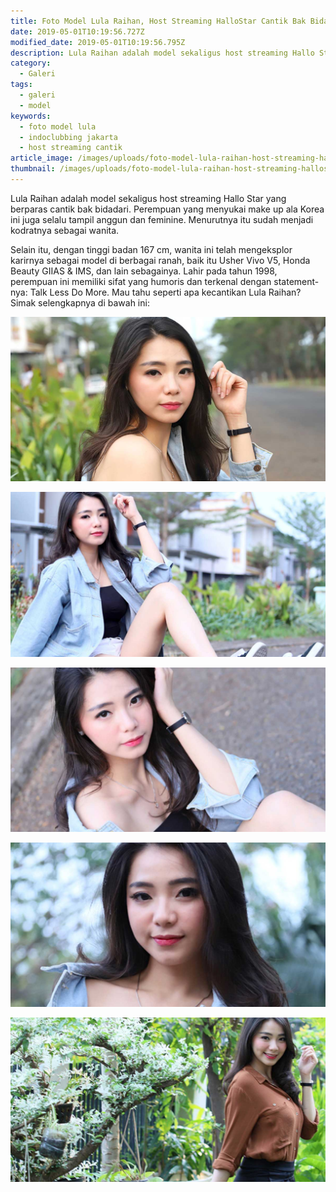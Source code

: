 ```yaml
---
title: Foto Model Lula Raihan, Host Streaming HalloStar Cantik Bak Bidadari
date: 2019-05-01T10:19:56.727Z
modified_date: 2019-05-01T10:19:56.795Z
description: Lula Raihan adalah model sekaligus host streaming Hallo Star yang berparas cantik bak bidadari. Perempuan yang menyukai make up ala Korea ini juga selalu tampil anggun dan feminine. 
category:
  - Galeri
tags:
  - galeri
  - model
keywords:
  - foto model lula
  - indoclubbing jakarta
  - host streaming cantik
article_image: /images/uploads/foto-model-lula-raihan-host-streaming-hallostar-cantik-bak-bidadari-4-copy.jpg
thumbnail: /images/uploads/foto-model-lula-raihan-host-streaming-hallostar-cantik-bak-bidadari-1-thumb.jpg
---
```

Lula Raihan adalah model sekaligus host streaming Hallo Star yang berparas cantik bak bidadari. Perempuan yang menyukai make up ala Korea ini juga selalu tampil anggun dan feminine. Menurutnya itu sudah menjadi kodratnya sebagai wanita. 

Selain itu, dengan tinggi badan 167 cm, wanita ini telah mengeksplor karirnya sebagai model di berbagai ranah, baik itu Usher Vivo V5, Honda Beauty GIIAS & IMS, dan lain sebagainya. Lahir pada tahun 1998, perempuan ini memiliki sifat yang humoris dan terkenal dengan statement-nya: Talk Less Do More. Mau tahu seperti apa kecantikan Lula Raihan? Simak selengkapnya di bawah ini:

![Foto Model Lula Raihan, Host Streaming HalloStar Cantik Bak Bidadari](/images/uploads/foto-model-lula-raihan-host-streaming-hallostar-cantik-bak-bidadari-1.jpg)

![Foto Model Lula Raihan, Host Streaming HalloStar Cantik Bak Bidadari](/images/uploads/foto-model-lula-raihan-host-streaming-hallostar-cantik-bak-bidadari-5-copy.jpg)

![Foto Model Lula Raihan, Host Streaming HalloStar Cantik Bak Bidadari](/images/uploads/foto-model-lula-raihan-host-streaming-hallostar-cantik-bak-bidadari-4-copy.jpg)

![Foto Model Lula Raihan, Host Streaming HalloStar Cantik Bak Bidadari](/images/uploads/foto-model-lula-raihan-host-streaming-hallostar-cantik-bak-bidadari-3.jpg)

![Foto Model Lula Raihan, Host Streaming HalloStar Cantik Bak Bidadari](/images/uploads/foto-model-lula-raihan-host-streaming-hallostar-cantik-bak-bidadari-2.jpg)
